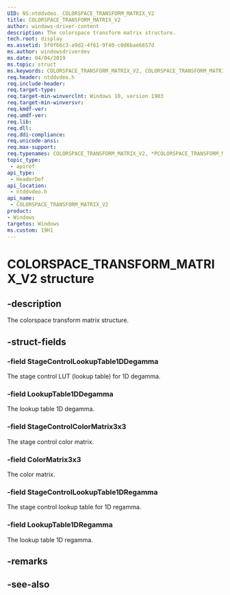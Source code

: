 ```yaml
---
UID: NS:ntddvdeo._COLORSPACE_TRANSFORM_MATRIX_V2
title: COLORSPACE_TRANSFORM_MATRIX_V2
author: windows-driver-content
description: The colorspace transform matrix structure.
tech.root: display
ms.assetid: 5f0f66c3-a9d2-4f61-9f40-c0d6bae6657d
ms.author: windowsdriverdev
ms.date: 04/04/2019
ms.topic: struct
ms.keywords: COLORSPACE_TRANSFORM_MATRIX_V2, COLORSPACE_TRANSFORM_MATRIX_V2, *PCOLORSPACE_TRANSFORM_MATRIX_V2, 
req.header: ntddvdeo.h
req.include-header:
req.target-type:
req.target-min-winverclnt: Windows 10, version 1903
req.target-min-winversvr:
req.kmdf-ver:
req.umdf-ver:
req.lib:
req.dll:
req.ddi-compliance:
req.unicode-ansi:
req.max-support:
req.typenames: COLORSPACE_TRANSFORM_MATRIX_V2, *PCOLORSPACE_TRANSFORM_MATRIX_V2
topic_type: 
 - apiref
api_type: 
 - HeaderDef
api_location: 
 - ntddvdeo.h
api_name: 
 - COLORSPACE_TRANSFORM_MATRIX_V2
product:
- Windows
targetos: Windows
ms.custom: 19H1
---
```


# COLORSPACE_TRANSFORM_MATRIX_V2 structure

## -description

The colorspace transform matrix structure.

## -struct-fields

### -field StageControlLookupTable1DDegamma

The stage control LUT (lookup table) for 1D degamma.

### -field LookupTable1DDegamma

The lookup table 1D degamma.

### -field StageControlColorMatrix3x3

The stage control color matrix.

### -field ColorMatrix3x3

The color matrix.

### -field StageControlLookupTable1DRegamma

The stage control lookup table for 1D regamma.

### -field LookupTable1DRegamma
 
The lookup table 1D regamma.

## -remarks

## -see-also
